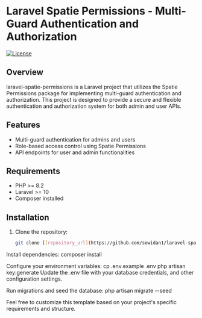 # Laravel Spatie Permissions - Multi-Guard Authentication and Authorization

[![License](https://img.shields.io/badge/License-MIT-blue.svg)](https://opensource.org/licenses/MIT)

## Overview

laravel-spatie-permissions is a Laravel project that utilizes the Spatie Permissions package for implementing multi-guard authentication and authorization. This project is designed to provide a secure and flexible authentication and authorization system for both admin and user APIs.

## Features

- Multi-guard authentication for admins and users
- Role-based access control using Spatie Permissions
- API endpoints for user and admin functionalities

## Requirements

- PHP >= 8.2
- Laravel >= 10
- Composer installed

## Installation

1. Clone the repository:

   ```bash
   git clone [[repository_url](https://github.com/sowidan1/laravel-spatie-permissions)]
   
Install dependencies:
composer install

Configure your environment variables:
cp .env.example .env
php artisan key:generate
Update the .env file with your database credentials, and other configuration settings.

Run migrations and seed the database:
php artisan migrate --seed


Feel free to customize this template based on your project's specific requirements and structure.
